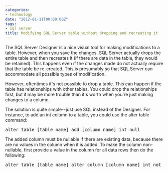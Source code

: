 ```yaml
---
categories:
- technology
date: "2012-01-11T00:00:00Z"
tags:
- sql server
title: Modifying SQL Server table without dropping and recreating it
---
```

The SQL Server Designer is a nice visual tool for making modifications to a table. However, when you save the changes, SQL Server actually drops the entire table and then recreates it (if there are data in the table, they would be retained). This happens even if the changes made do not actually require that the table be re-created. This is presumably so that SQL Server can accommodate all possible types of modification.

However, oftentimes it's not possible to drop a table. This can happen if the table has relationships with other tables. You could drop the relationships first, but it may be more trouble than it's worth when you're just making changes to a column.

The solution is quite simple--just use SQL instead of the Designer. For instance, to add an int column to a table, you could use the alter table command:
<pre>alter table [table name] add [column name] int null</pre>
The added column must be nullable if there are existing data, because there are no values in the column when it is added. To make the column non-nullable, first provide a value in the column for all data rows then do the following:
<pre>alter table [table name] alter column [column name] int not null</pre>
